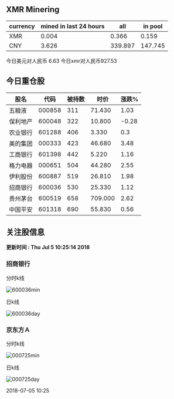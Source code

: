## XMR Minering

|currency|mined in last 24 hours|all|in pool|
|---|---|---|---|
|XMR|0.004|0.366|0.159|
|CNY|3.626|339.897|147.745|

今日美元对人民币 6.63	今日xmr对人民币927.53


## 今日重仓股 

|股名|代码|被持数|时价|涨跌%|
|---|---|---|---|---|
|五粮液|000858|311|71.430|1.03|
|保利地产|600048|322|10.800|-0.28|
|农业银行|601288|406|3.330|0.3|
|美的集团|000333|423|46.680|3.48|
|工商银行|601398|442|5.220|1.16|
|格力电器|000651|504|44.280|2.55|
|伊利股份|600887|519|26.810|1.98|
|招商银行|600036|530|25.330|1.12|
|贵州茅台|600519|658|709.000|2.62|
|中国平安|601318|690|55.830|0.56|

## 关注股信息
**更新时间 : Thu Jul  5 10:25:14 2018**
### 招商银行 
分时k线

![600036min](http://image.sinajs.cn/newchart/min/n/sh600036.gif)

日k线

![600036day](http://image.sinajs.cn/newchart/daily/n/sh600036.gif)

### 京东方Ａ 
分时k线

![000725min](http://image.sinajs.cn/newchart/min/n/sz000725.gif)

日k线

![000725day](http://image.sinajs.cn/newchart/daily/n/sz000725.gif)

2018-07-05 10:25